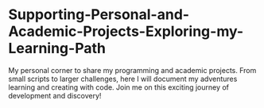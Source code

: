 # Supporting-Personal-and-Academic-Projects-Exploring-my-Learning-Path
My personal corner to share my programming and academic projects. From small scripts to larger challenges, here I will document my adventures learning and creating with code. Join me on this exciting journey of development and discovery!
